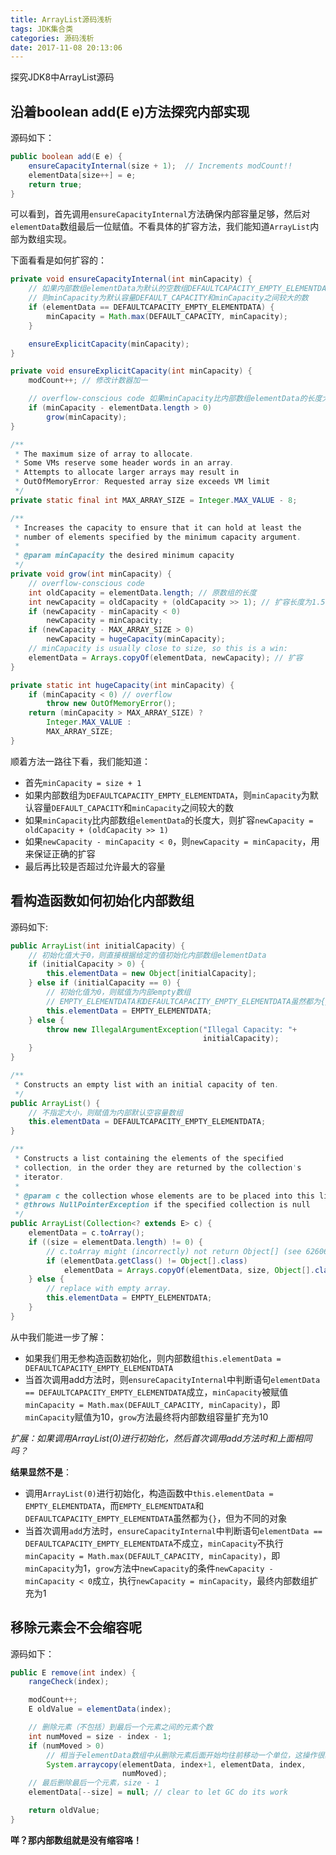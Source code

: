```yaml
---
title: ArrayList源码浅析
tags: JDK集合类
categories: 源码浅析
date: 2017-11-08 20:13:06
---
```

探究JDK8中ArrayList源码
<!-- more -->

## 沿着boolean add(E e)方法探究内部实现

源码如下：
```java
public boolean add(E e) {
    ensureCapacityInternal(size + 1);  // Increments modCount!!
    elementData[size++] = e;
    return true;
}
```
可以看到，首先调用`ensureCapacityInternal`方法确保内部容量足够，然后对`elementData`数组最后一位赋值。不看具体的扩容方法，我们能知道`ArrayList`内部为数组实现。

下面看看是如何扩容的：
```java
private void ensureCapacityInternal(int minCapacity) {
    // 如果内部数组elementData为默认的空数组DEFAULTCAPACITY_EMPTY_ELEMENTDATA，
    // 则minCapacity为默认容量DEFAULT_CAPACITY和minCapacity之间较大的数
    if (elementData == DEFAULTCAPACITY_EMPTY_ELEMENTDATA) {
        minCapacity = Math.max(DEFAULT_CAPACITY, minCapacity);
    }

    ensureExplicitCapacity(minCapacity);
}

private void ensureExplicitCapacity(int minCapacity) {
    modCount++; // 修改计数器加一

    // overflow-conscious code 如果minCapacity比内部数组elementData的长度大，则扩容
    if (minCapacity - elementData.length > 0)
        grow(minCapacity);
}

/**
 * The maximum size of array to allocate.
 * Some VMs reserve some header words in an array.
 * Attempts to allocate larger arrays may result in
 * OutOfMemoryError: Requested array size exceeds VM limit
 */
private static final int MAX_ARRAY_SIZE = Integer.MAX_VALUE - 8;

/**
 * Increases the capacity to ensure that it can hold at least the
 * number of elements specified by the minimum capacity argument.
 *
 * @param minCapacity the desired minimum capacity
 */
private void grow(int minCapacity) {
    // overflow-conscious code
    int oldCapacity = elementData.length; // 原数组的长度
    int newCapacity = oldCapacity + (oldCapacity >> 1); // 扩容长度为1.5倍
    if (newCapacity - minCapacity < 0)
        newCapacity = minCapacity;
    if (newCapacity - MAX_ARRAY_SIZE > 0)
        newCapacity = hugeCapacity(minCapacity);
    // minCapacity is usually close to size, so this is a win:
    elementData = Arrays.copyOf(elementData, newCapacity); // 扩容
}

private static int hugeCapacity(int minCapacity) {
    if (minCapacity < 0) // overflow
        throw new OutOfMemoryError();
    return (minCapacity > MAX_ARRAY_SIZE) ?
        Integer.MAX_VALUE :
        MAX_ARRAY_SIZE;
}
```
顺着方法一路往下看，我们能知道：
* 首先`minCapacity = size + 1`
* 如果内部数组为`DEFAULTCAPACITY_EMPTY_ELEMENTDATA`，则`minCapacity`为默认容量`DEFAULT_CAPACITY`和`minCapacity`之间较大的数
* 如果`minCapacity`比内部数组`elementData`的长度大，则扩容`newCapacity = oldCapacity + (oldCapacity >> 1)`
* 如果`newCapacity - minCapacity < 0`，则`newCapacity = minCapacity`，用来保证正确的扩容
* 最后再比较是否超过允许最大的容量

## 看构造函数如何初始化内部数组
源码如下:
```java
public ArrayList(int initialCapacity) {
    // 初始化值大于0，则直接根据给定的值初始化内部数组elementData
    if (initialCapacity > 0) {
        this.elementData = new Object[initialCapacity];
    } else if (initialCapacity == 0) {
        // 初始化值为0，则赋值为内部empty数组
        // EMPTY_ELEMENTDATA和DEFAULTCAPACITY_EMPTY_ELEMENTDATA虽然都为{}，但后面有骚操作哦
        this.elementData = EMPTY_ELEMENTDATA;
    } else {
        throw new IllegalArgumentException("Illegal Capacity: "+
                                           initialCapacity);
    }
}

/**
 * Constructs an empty list with an initial capacity of ten.
 */
public ArrayList() {
    // 不指定大小，则赋值为内部默认空容量数组
    this.elementData = DEFAULTCAPACITY_EMPTY_ELEMENTDATA;
}

/**
 * Constructs a list containing the elements of the specified
 * collection, in the order they are returned by the collection's
 * iterator.
 *
 * @param c the collection whose elements are to be placed into this list
 * @throws NullPointerException if the specified collection is null
 */
public ArrayList(Collection<? extends E> c) {
    elementData = c.toArray();
    if ((size = elementData.length) != 0) {
        // c.toArray might (incorrectly) not return Object[] (see 6260652)
        if (elementData.getClass() != Object[].class)
            elementData = Arrays.copyOf(elementData, size, Object[].class);
    } else {
        // replace with empty array.
        this.elementData = EMPTY_ELEMENTDATA;
    }
}
```
从中我们能进一步了解：
* 如果我们用无参构造函数初始化，则内部数组`this.elementData = DEFAULTCAPACITY_EMPTY_ELEMENTDATA`
* 当首次调用add方法时，则`ensureCapacityInternal`中判断语句`elementData == DEFAULTCAPACITY_EMPTY_ELEMENTDATA`成立，`minCapacity`被赋值`minCapacity = Math.max(DEFAULT_CAPACITY, minCapacity)`，即`minCapacity`赋值为10，`grow`方法最终将内部数组容量扩充为10

*扩展：如果调用ArrayList(0)进行初始化，然后首次调用add方法时和上面相同吗？*

**结果显然不是**：
* 调用`ArrayList(0)`进行初始化，构造函数中`this.elementData = EMPTY_ELEMENTDATA`，而`EMPTY_ELEMENTDATA`和`DEFAULTCAPACITY_EMPTY_ELEMENTDATA`虽然都为`{}`，但为不同的对象
* 当首次调用`add`方法时，`ensureCapacityInternal`中判断语句`elementData == DEFAULTCAPACITY_EMPTY_ELEMENTDATA`不成立，`minCapacity`不执行`minCapacity = Math.max(DEFAULT_CAPACITY, minCapacity)`，即`minCapacity`为1，`grow`方法中`newCapacity`的条件`newCapacity - minCapacity < 0`成立，执行`newCapacity = minCapacity`，最终内部数组扩充为1

## 移除元素会不会缩容呢

源码如下：
```java
public E remove(int index) {
    rangeCheck(index);

    modCount++;
    E oldValue = elementData(index);

    // 删除元素（不包括）到最后一个元素之间的元素个数
    int numMoved = size - index - 1;
    if (numMoved > 0)
        // 相当于elementData数组中从删除元素后面开始均往前移动一个单位，这操作很骚
        System.arraycopy(elementData, index+1, elementData, index,
                         numMoved);
    // 最后删除最后一个元素，size - 1
    elementData[--size] = null; // clear to let GC do its work

    return oldValue;
}
```

**咩？那内部数组就是没有缩容咯！**